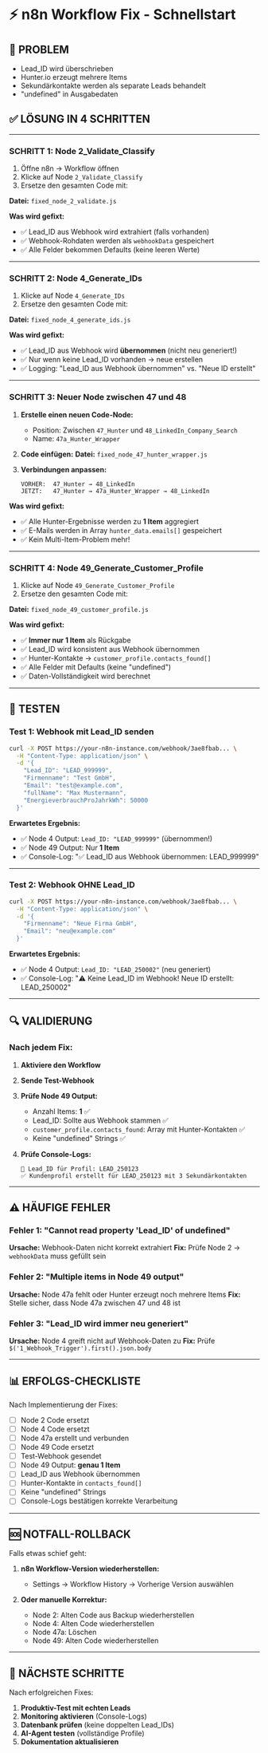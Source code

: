 # ⚡ n8n Workflow Fix - Schnellstart

## 🔴 PROBLEM
- Lead_ID wird überschrieben
- Hunter.io erzeugt mehrere Items
- Sekundärkontakte werden als separate Leads behandelt
- "undefined" in Ausgabedaten

## ✅ LÖSUNG IN 4 SCHRITTEN

---

### **SCHRITT 1: Node 2_Validate_Classify**

1. Öffne n8n → Workflow öffnen
2. Klicke auf Node `2_Validate_Classify`
3. Ersetze den gesamten Code mit:

**Datei:** `fixed_node_2_validate.js`

**Was wird gefixt:**
- ✅ Lead_ID aus Webhook wird extrahiert (falls vorhanden)
- ✅ Webhook-Rohdaten werden als `webhookData` gespeichert
- ✅ Alle Felder bekommen Defaults (keine leeren Werte)

---

### **SCHRITT 2: Node 4_Generate_IDs**

1. Klicke auf Node `4_Generate_IDs`
2. Ersetze den gesamten Code mit:

**Datei:** `fixed_node_4_generate_ids.js`

**Was wird gefixt:**
- ✅ Lead_ID aus Webhook wird **übernommen** (nicht neu generiert!)
- ✅ Nur wenn keine Lead_ID vorhanden → neue erstellen
- ✅ Logging: "Lead_ID aus Webhook übernommen" vs. "Neue ID erstellt"

---

### **SCHRITT 3: Neuer Node zwischen 47 und 48**

1. **Erstelle einen neuen Code-Node:**
   - Position: Zwischen `47_Hunter` und `48_LinkedIn_Company_Search`
   - Name: `47a_Hunter_Wrapper`

2. **Code einfügen:**
   **Datei:** `fixed_node_47_hunter_wrapper.js`

3. **Verbindungen anpassen:**
   ```
   VORHER:  47_Hunter → 48_LinkedIn
   JETZT:   47_Hunter → 47a_Hunter_Wrapper → 48_LinkedIn
   ```

**Was wird gefixt:**
- ✅ Alle Hunter-Ergebnisse werden zu **1 Item** aggregiert
- ✅ E-Mails werden in Array `hunter_data.emails[]` gespeichert
- ✅ Kein Multi-Item-Problem mehr!

---

### **SCHRITT 4: Node 49_Generate_Customer_Profile**

1. Klicke auf Node `49_Generate_Customer_Profile`
2. Ersetze den gesamten Code mit:

**Datei:** `fixed_node_49_customer_profile.js`

**Was wird gefixt:**
- ✅ **Immer nur 1 Item** als Rückgabe
- ✅ Lead_ID wird konsistent aus Webhook übernommen
- ✅ Hunter-Kontakte → `customer_profile.contacts_found[]`
- ✅ Alle Felder mit Defaults (keine "undefined")
- ✅ Daten-Vollständigkeit wird berechnet

---

## 🧪 TESTEN

### Test 1: Webhook mit Lead_ID senden
```bash
curl -X POST https://your-n8n-instance.com/webhook/3ae8fbab... \
  -H "Content-Type: application/json" \
  -d '{
    "Lead_ID": "LEAD_999999",
    "Firmenname": "Test GmbH",
    "Email": "test@example.com",
    "fullName": "Max Mustermann",
    "EnergieverbrauchProJahrkWh": 50000
  }'
```

**Erwartetes Ergebnis:**
- ✅ Node 4 Output: `Lead_ID: "LEAD_999999"` (übernommen!)
- ✅ Node 49 Output: Nur **1 Item**
- ✅ Console-Log: "✅ Lead_ID aus Webhook übernommen: LEAD_999999"

---

### Test 2: Webhook OHNE Lead_ID
```bash
curl -X POST https://your-n8n-instance.com/webhook/3ae8fbab... \
  -H "Content-Type: application/json" \
  -d '{
    "Firmenname": "Neue Firma GmbH",
    "Email": "neu@example.com"
  }'
```

**Erwartetes Ergebnis:**
- ✅ Node 4 Output: `Lead_ID: "LEAD_250002"` (neu generiert)
- ✅ Console-Log: "⚠️ Keine Lead_ID im Webhook! Neue ID erstellt: LEAD_250002"

---

## 🔍 VALIDIERUNG

### Nach jedem Fix:

1. **Aktiviere den Workflow**
2. **Sende Test-Webhook**
3. **Prüfe Node 49 Output:**
   - Anzahl Items: **1** ✅
   - Lead_ID: Sollte aus Webhook stammen ✅
   - `customer_profile.contacts_found`: Array mit Hunter-Kontakten ✅
   - Keine "undefined" Strings ✅

4. **Prüfe Console-Logs:**
   ```
   📌 Lead_ID für Profil: LEAD_250123
   ✅ Kundenprofil erstellt für LEAD_250123 mit 3 Sekundärkontakten
   ```

---

## ⚠️ HÄUFIGE FEHLER

### Fehler 1: "Cannot read property 'Lead_ID' of undefined"
**Ursache:** Webhook-Daten nicht korrekt extrahiert
**Fix:** Prüfe Node 2 → `webhookData` muss gefüllt sein

### Fehler 2: "Multiple items in Node 49 output"
**Ursache:** Node 47a fehlt oder Hunter erzeugt noch mehrere Items
**Fix:** Stelle sicher, dass Node 47a zwischen 47 und 48 ist

### Fehler 3: "Lead_ID wird immer neu generiert"
**Ursache:** Node 4 greift nicht auf Webhook-Daten zu
**Fix:** Prüfe `$('1_Webhook_Trigger').first().json.body`

---

## 📊 ERFOLGS-CHECKLISTE

Nach Implementierung der Fixes:

- [ ] Node 2 Code ersetzt
- [ ] Node 4 Code ersetzt
- [ ] Node 47a erstellt und verbunden
- [ ] Node 49 Code ersetzt
- [ ] Test-Webhook gesendet
- [ ] Node 49 Output: **genau 1 Item**
- [ ] Lead_ID aus Webhook übernommen
- [ ] Hunter-Kontakte in `contacts_found[]`
- [ ] Keine "undefined" Strings
- [ ] Console-Logs bestätigen korrekte Verarbeitung

---

## 🆘 NOTFALL-ROLLBACK

Falls etwas schief geht:

1. **n8n Workflow-Version wiederherstellen:**
   - Settings → Workflow History → Vorherige Version auswählen

2. **Oder manuelle Korrektur:**
   - Node 2: Alten Code aus Backup wiederherstellen
   - Node 4: Alten Code wiederherstellen
   - Node 47a: Löschen
   - Node 49: Alten Code wiederherstellen

---

## 🎯 NÄCHSTE SCHRITTE

Nach erfolgreichen Fixes:

1. **Produktiv-Test mit echten Leads**
2. **Monitoring aktivieren** (Console-Logs)
3. **Datenbank prüfen** (keine doppelten Lead_IDs)
4. **AI-Agent testen** (vollständige Profile)
5. **Dokumentation aktualisieren**
